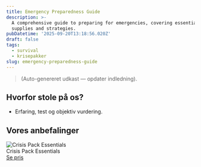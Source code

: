 ```yaml
---
title: Emergency Preparedness Guide
description: >-
  A comprehensive guide to preparing for emergencies, covering essential
  supplies and strategies.
pubDatetime: '2025-09-20T13:18:56.020Z'
draft: false
tags:
  - survival
  - krisepakker
slug: emergency-preparedness-guide
---
```

> (Auto-genereret udkast — opdater indledning).

## Hvorfor stole på os?
- Erfaring, test og objektiv vurdering.

## Vores anbefalinger


<!-- Auto: Affiliate-kort fra Products/SKUs -->

<div class="aff-card"><img src="abstract_15.png (https://v5.airtableusercontent.com/v3/u/45/45/1758384000000/yAGEhD-KDnTCWQqaqHtC4A/9-wD0DY0CUKLeEQCCK2DBPs_V1XFQMzsIoCeIlcfqy4s_uUHqEkXfBZQfJCR8Rr5CEQtbKOw8jAocauvKCg5NQWZY2-RR2XVJhr-tm-2dQJRpgiXP00t_zuUTPEP0sja7SineijY1RqmIaqo8xvPyfiDQRvHrFfYfM_uPJPEYUQ/YtrbGkwFhGNmKXh54gxY2nhBtj0lEnqV84LhruLa5vE)" alt="Crisis Pack Essentials" class="aff-card__img" /><div class="aff-card__meta"><div class="aff-card__title">Crisis Pack Essentials</div><a class="aff-btn" href="https://affiliate.homeessentialsee62.com/deal789?utm_source=klartilalt&utm_medium=affiliate&subid=emergency-preparedness-guide-2025-09-20" rel="sponsored nofollow noopener" target="_blank">Se pris</a></div></div>

